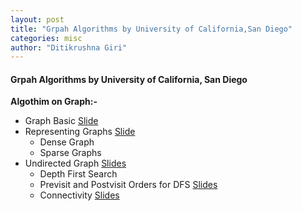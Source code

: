 ```yaml
---
layout: post
title: "Grpah Algorithms by University of California,San Diego"
categories: misc
author: "Ditikrushna Giri"
--- 
```




#### Grpah Algorithms by University of California, San Diego
 
 **Algothim on Graph:-**
- Graph Basic 
[Slide](https://d3c33hcgiwev3.cloudfront.net/_8af30ca627bd398de2217eb59094325b_09_graph_decomposition_1_basics.pdf?Expires=1591315200&Signature=jI1UL4LDZHGbHSiGflQcJIwIBgA3kGbx10GyVFhFYLD0TDPt5J~BjDBN5bDZGbrE8jQX5HLTaeAEtXdhqRe4vZXtfQ40CYMwxmEgK0HMHxPbijatDmgobzbT5vxfrGF-DOEgaHY2G6Pdrj9C87owqWJNbAvmMVGGWSlA-GJx27Y_&Key-Pair-Id=APKAJLTNE6QMUY6HBC5A)
- Representing Graphs [Slide](https://d3c33hcgiwev3.cloudfront.net/_617c8fc365c080e2fa29108624242a01_09_graph_decomposition_2_representations.pdf?Expires=1591315200&Signature=ewcAA~aLYSjOfgfqeYwHnTFK5un~sbNuTNf8MhiuImI5-pbV4jSxJxXjq8WsQCCtMpZuwzuXMCu88uIkS6IPEboiUCdF-aONt6eibFYotSuD9dhTOhFI1l8xg3~YWFG6Ghw~HpaZgOw00Umk79PgHgMcDZ~Gd90llJU3G-38eXw_&Key-Pair-Id=APKAJLTNE6QMUY6HBC5A) 
	- Dense Graph 
	- Sparse Graphs
- Undirected Graph [Slides](https://d3c33hcgiwev3.cloudfront.net/_a9267009ba78cede2b66112aa0f9cdb5_09_graph_decomposition_3_explore.pdf?Expires=1591315200&Signature=GCdFurlskc3EjLVq~78okQMfNwR3n3yUtzwLZ4VlKpQps8ElMdSBLkrObbfI5geDsX3NBiXDx3DOb47-yqXunZKrVdeENk4SXVfnp-o1LbPenNaDvQvuD1h8cslctVDuisB6ltXwhaF84lU76XRrfdBK3-erYFFPD6q6WZjxCIk_&Key-Pair-Id=APKAJLTNE6QMUY6HBC5A)
	- Depth First Search 
	- Previsit and Postvisit Orders for DFS [Slides](https://d3c33hcgiwev3.cloudfront.net/_a9267009ba78cede2b66112aa0f9cdb5_09_graph_decomposition_5_pre-and-post-orders.pdf?Expires=1591315200&Signature=eOpvLT6ifP~zTSiMNKL9HbkwgVCKJXuTWeTdQXVm09dAKZz-57boum-NsqTMbNQMqANM3Hf3ILnHhtOz-micDzzxK5ihn5Z78c9h4UOZHYFH-KBhWJKBezWAxG0Xfs7D9KnJhtn~7QurOe1pL7QMTQ-QeRrLR3P6mL5FNdkrPV4_&Key-Pair-Id=APKAJLTNE6QMUY6HBC5A)
	- Connectivity [Slides](https://d3c33hcgiwev3.cloudfront.net/_a9267009ba78cede2b66112aa0f9cdb5_09_graph_decomposition_4_connectivity.pdf?Expires=1591401600&Signature=MuBF0d5MxLJoez-27KpOQwqgWd1gydPINBt9iW7Od7WyDLeHhdEAz1JNZBPUdJWBqRv9Rlr5qmux3PWxQI15sHz90hUMpWEMU9W50kU95dTwGpgl3vbPehGNl-0wy4UOsJe28frBw6fe~ZHPTv7IK9JeLrLxsN1MwBiYJyEjjWE_&Key-Pair-Id=APKAJLTNE6QMUY6HBC5A)
	
